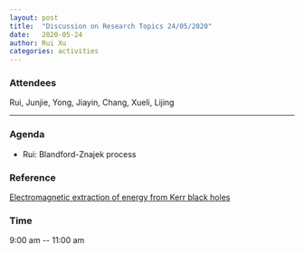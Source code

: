 ```yaml
---
layout: post
title:  "Discussion on Research Topics 24/05/2020"
date:   2020-05-24
author: Rui Xu
categories: activities
---
```



### Attendees


Rui, Junjie, Yong, Jiayin, Chang, Xueli, Lijing

---

### Agenda

- Rui: Blandford-Znajek process


### Reference

[Electromagnetic extraction of energy from Kerr black holes](https://ui.adsabs.harvard.edu/abs/1977MNRAS.179..433B/abstract)


### Time

9:00 am -- 11:00 am

